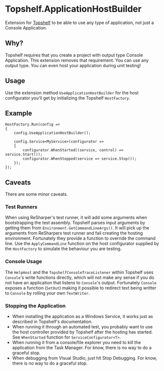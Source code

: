 # Topshelf.ApplicationHostBuilder
Extension for <a href="http://topshelf-project.com" target="_blank">Topshelf</a> to be able to use any type of application, not just a Console Application.

## Why?
Topshelf requires that you create a project with output type Console Application. This extension removes that requirement. You can use any output type. You can even host your application during unit testing!

## Usage
Use the extension method `UseApplicationHostBuilder` for the host configurator you'll get by initializing the Topshelf `HostFactory`.

## Example
```
HostFactory.Run(config =>
{
    config.UseApplicationHostBuilder();

    config.Service<MyService>(configurator =>
    {
        configurator.WhenStarted((service, control) => service.Start());
        configurator.WhenStopped(service => service.Stop());
    });
});
```

## Caveats
There are some minor caveats.

### Test Runners
When using ReSharper's test runner, it will add some arguments when bootstrapping the test assembly. Topshelf parses input arguments by getting them from `Environment.GetCommandLineArgs()`. It will pick up the arguments from ReSharpers test runner and fail creating the hosting environment. Fortunately they provide a function to override the command line. Use the `ApplyCommandLine` function on the host configurator supplied by the `HostFactory` to simulate the behaviour you are testing.

### Console Usage
The `HelpHost` and the `TopshelfConsoleTraceListener` within Topshelf uses `Console`'s write functions directly, which will not make any sense if you do not have an application that listens to `Console`'s output. Fortunately `Console` exposes a function (`SetOut`) making it possible to redirect text being writter to `Console` by rolling your own `TextWriter`.

### Stopping the Application
- When installing the application as a Windows Service, it works just as described in Topshelf's documentation.
- When running it through an automated test, you probably want to use the host controller provided by Topshelf after the hosting has started. See `WhenStarted` function for `ServiceConfigurator<T>`.
- When running it from a console/file explorer you need to kill the application from the Task Manager. For know, there is no way to do a graceful stop.
- When debugging from Visual Studio, just hit Stop Debugging. For know, there is no way to do a graceful stop.
